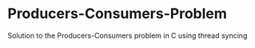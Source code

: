 # Producers-Consumers-Problem
Solution to the Producers-Consumers problem in C using thread syncing
